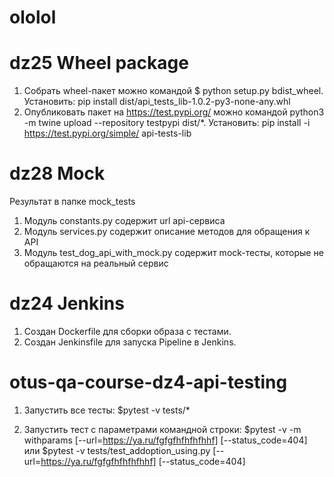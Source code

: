 # ololol

# dz25 Wheel package
1) Собрать wheel-пакет можно командой $ python setup.py bdist_wheel. 
Установить: pip install dist/api_tests_lib-1.0.2-py3-none-any.whl
2) Опубликовать пакет на https://test.pypi.org/ можно командой python3 -m twine upload --repository testpypi dist/*.
Установить: pip install -i https://test.pypi.org/simple/ api-tests-lib

# dz28 Mock
Результат в папке mock_tests
1) Модуль constants.py содержит url api-сервиса
2) Модуль services.py содержит описание методов для обращения к API
3) Модуль test_dog_api_with_mock.py содержит mock-тесты, которые не обращаются на реальный сервис

# dz24 Jenkins
1) Создан Dockerfile для сборки образа с тестами.
2) Создан Jenkinsfile для запуска Pipeline в Jenkins.

# otus-qa-course-dz4-api-testing

1) Запустить все тесты: 
$pytest -v tests/*

2) Запустить тест с параметрами командной строки:
$pytest -v -m withparams [--url=https://ya.ru/fgfgfhfhfhfhhf] [--status_code=404]
или
$pytest -v tests/test_addoption_using.py [--url=https://ya.ru/fgfgfhfhfhfhhf] [--status_code=404] 

